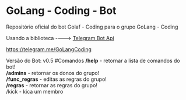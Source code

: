# GoLang - Coding - Bot
Repositório oficial do bot Golaf - Coding para o grupo GoLang - Coding<p>
Usando a biblioteca ----> <a href="https://github.com/go-telegram-bot-api/telegram-bot-api">Telegram Bot Api</a><p>
https://telegram.me/GoLangCoding<p>
Versão do Bot: v0.5 
#Comandos
<b>/help</b> - retornar a lista de comandos do bot!<br>
<b>/admins</b> - retornar os donos do grupo!<br>
<b>/func_regras</b> - editas as regras do grupo!<br>
<b>/regras</b> - retornar as regras do grupo!<br>
<v>/kick</b> - kica um membro<br>
